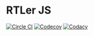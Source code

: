 # RTLer JS
[![Circle CI](https://img.shields.io/circleci/project/louy/rtler-js.svg)](https://circleci.com/gh/louy/rtler-js)
[![Codecov](https://img.shields.io/codecov/c/github/louy/rtler-js.svg)](https://codecov.io/github/louy/rtler-js/)
[![Codacy](https://img.shields.io/codacy/42661b709b1345b895e71cf8c9035303.svg)](https://www.codacy.com/app/louy08/rtler-js)
